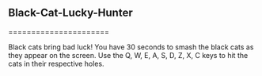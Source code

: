 ## Black-Cat-Lucky-Hunter
======================

Black cats bring bad luck! You have 30 seconds to smash the black cats as they appear on the screen. Use the Q, W, E, A, S, D, Z, X, C keys to hit the cats in their respective holes.


